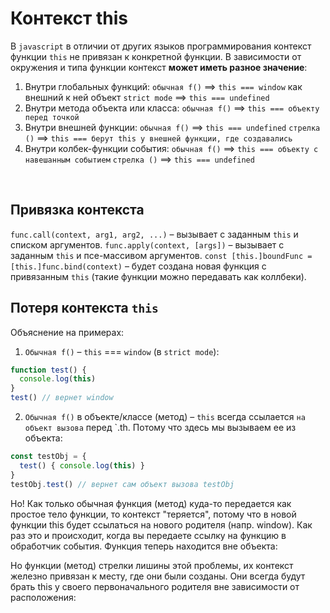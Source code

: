 # Контекст this
В `javascript` в отличии от других языков программирования контекст функции `this` не привязан к конкретной функции. В зависимости от окружения и типа функции контекст __может иметь разное значение__:
1.	Внутри глобальных функций:
      `обычная f()` ==> `this === window` как внешний к ней объект
      `strict mode` ==> `this === undefined`
2.	Внутри метода объекта или класса:
      `обычная f()` ==> `this === объекту перед точкой`
3.	Внутри внешней функции:
      `обычная f()` ==> `this === undefined`
      `стрелка ()` ==> `this === берут this у внешней функции, где создавались`
4.	Внутри колбек-функции события: 
  	  `обычная f()` ==> `this === объекту с навешанным событием`
      `стрелка ()` ==> `this === undefined`

<br>

## Привязка контекста
`func.call(context, arg1, arg2, ...)` – вызывает с заданным `this` и списком аргументов.
`func.apply(context, [args])` – вызывает с заданным `this` и псе-массивом аргументов.
`const [this.]boundFunc = [this.]func.bind(context)` – будет создана новая функция с привязанным `this` (такие функции можно передавать как коллбеки).

## Потеря контекста `this`
Объяснение на примерах:  
1.	`Обычная f()` – `this` === `window` (в `strict mode`):
```javascript
function test() {
  console.log(this)
}
test() // вернет window
```
2.	`Обычная f()` в объекте/классе (метод) – `this` всегда ссылается `на объект вызова` перед `.th. Потому что здесь мы вызываем ее из объекта:
```javascript
const testObj = {
  test() { console.log(this) }
}
testObj.test() // вернет сам объект вызова testObj
```

Но! Как только обычная функция (метод) куда-то передается как простое тело функции, то контекст "теряется", потому что в новой функции this будет ссылаться на нового родителя (напр. window). 
Как раз это и происходит, когда вы передаете ссылку на функцию в обработчик события. Функция теперь находится вне объекта:
 
Но функции (метод) стрелки лишины этой проблемы, их контекст железно привязан к месту, где они были созданы. Они всегда будут брать this у своего первоначального родителя вне зависимости от расположения:
 
